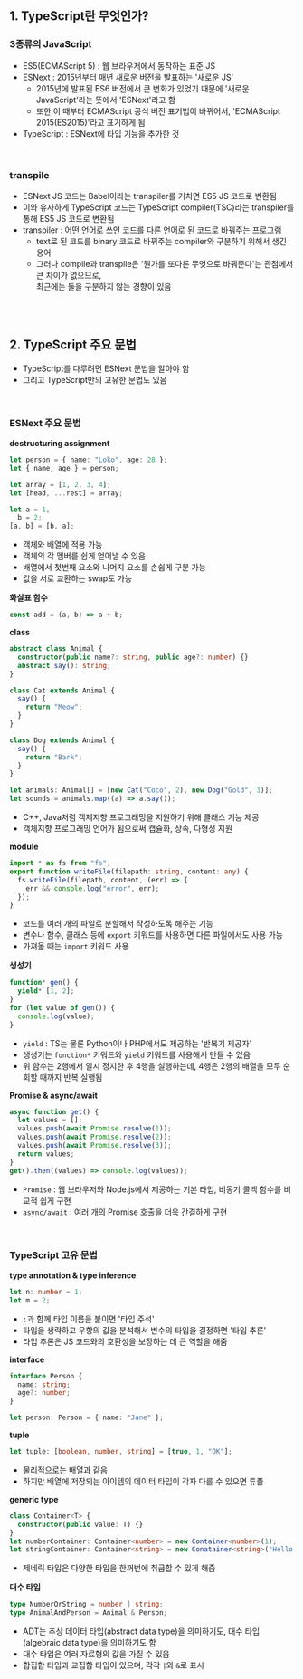 ## 1. TypeScript란 무엇인가?

### 3종류의 JavaScript

- ES5(ECMAScript 5) : 웹 브라우저에서 동작하는 표준 JS
- ESNext : 2015년부터 매년 새로운 버전을 발표하는 '새로운 JS'
  - 2015년에 발표된 ES6 버전에서 큰 변화가 있었기 때문에 '새로운 JavaScript'라는 뜻에서 'ESNext'라고 함
  - 또한 이 때부터 ECMAScript 공식 버전 표기법이 바뀌어서, 'ECMAScript 2015(ES2015)'라고 표기하게 됨
- TypeScript : ESNext에 타입 기능을 추가한 것

<br>

### transpile

- ESNext JS 코드는 Babel이라는 transpiler를 거치면 ES5 JS 코드로 변환됨
- 이와 유사하게 TypeScript 코드는 TypeScript compiler(TSC)라는 transpiler를 통해 ES5 JS 코드로 변환됨
- transpiler : 어떤 언어로 쓰인 코드를 다른 언어로 된 코드로 바꿔주는 프로그램
  - text로 된 코드를 binary 코드로 바꿔주는 compiler와 구분하기 위해서 생긴 용어
  - 그러나 compile과 transpile은 '뭔가를 또다른 무엇으로 바꿔준다'는 관점에서 큰 차이가 없으므로,<br>최근에는 둘을 구분하지 않는 경향이 있음

<br>
<br>

## 2. TypeScript 주요 문법

- TypeScript를 다루려면 ESNext 문법을 알아야 함
- 그리고 TypeScript만의 고유한 문법도 있음

<br>

### ESNext 주요 문법

**destructuring assignment**

```ts
let person = { name: "Loko", age: 28 };
let { name, age } = person;

let array = [1, 2, 3, 4];
let [head, ...rest] = array;

let a = 1,
  b = 2;
[a, b] = [b, a];
```

- 객체와 배열에 적용 가능
- 객체의 각 멤버를 쉽게 얻어낼 수 있음
- 배열에서 첫번째 요소와 나머지 요소를 손쉽게 구분 가능
- 값을 서로 교환하는 swap도 가능

**화살표 함수**

```ts
const add = (a, b) => a + b;
```

**class**

```ts
abstract class Animal {
  constructor(public name?: string, public age?: number) {}
  abstract say(): string;
}

class Cat extends Animal {
  say() {
    return "Meow";
  }
}

class Dog extends Animal {
  say() {
    return "Bark";
  }
}

let animals: Animal[] = [new Cat("Coco", 2), new Dog("Gold", 3)];
let sounds = animals.map((a) => a.say());
```

- C++, Java처럼 객체지향 프로그래밍을 지원하기 위해 클래스 기능 제공
- 객체지향 프로그래밍 언어가 됨으로써 캡슐화, 상속, 다형성 지원

**module**

```ts
import * as fs from "fs";
export function writeFile(filepath: string, content: any) {
  fs.writeFile(filepath, content, (err) => {
    err && console.log("error", err);
  });
}
```

- 코드를 여러 개의 파일로 분할해서 작성하도록 해주는 기능
- 변수나 함수, 클래스 등에 `export` 키워드를 사용하면 다른 파일에서도 사용 가능
- 가져올 때는 `import` 키워드 사용

**생성기**

```ts
function* gen() {
  yield* [1, 2];
}
for (let value of gen()) {
  console.log(value);
}
```

- `yield` : TS는 물론 Python이나 PHP에서도 제공하는 '반복기 제공자'
- 생성기는 `function*` 키워드와 `yield` 키워드를 사용해서 만들 수 있음
- 위 함수는 2행에서 일시 정지한 후 4행을 실행하는데, 4행은 2행의 배열을 모두 순회할 때까지 반복 실행됨

**Promise & async/await**

```ts
async function get() {
  let values = [];
  values.push(await Promise.resolve(1));
  values.push(await Promise.resolve(2));
  values.push(await Promise.resolve(3));
  return values;
}
get().then((values) => console.log(values));
```

- `Promise` : 웹 브라우저와 Node.js에서 제공하는 기본 타입, 비동기 콜백 함수를 비교적 쉽게 구현
- `async/await` : 여러 개의 Promise 호출을 더욱 간결하게 구현

<br>

### TypeScript 고유 문법

**type annotation & type inference**

```ts
let n: number = 1;
let m = 2;
```

- `:`과 함께 타입 이름을 붙이면 '타입 주석'
- 타입을 생략하고 우항의 값을 분석해서 변수의 타입을 결정하면 '타입 추론'
- 타입 추론은 JS 코드와의 호환성을 보장하는 데 큰 역할을 해줌

**interface**

```ts
interface Person {
  name: string;
  age?: number;
}

let person: Person = { name: "Jane" };
```

**tuple**

```ts
let tuple: [boolean, number, string] = [true, 1, "OK"];
```

- 물리적으로는 배열과 같음
- 하지만 배열에 저장되는 아이템의 데이터 타입이 각자 다를 수 있으면 튜플

**generic type**

```ts
class Container<T> {
  constructor(public value: T) {}
}
let numberContainer: Container<number> = new Container<number>(1);
let stringContainer: Container<string> = new Conatainer<string>("Hello World");
```

- 제네릭 타입은 다양한 타입을 한꺼번에 취급할 수 있게 해줌

**대수 타입**

```ts
type NumberOrString = number | string;
type AnimalAndPerson = Animal & Person;
```

- ADT는 추상 데이터 타입(abstract data type)을 의미하기도, 대수 타입(algebraic data type)을 의미하기도 함
- 대수 타입은 여러 자료형의 값을 가질 수 있음
- 합집합 타입과 교집합 타입이 있으며, 각각 `|`와 `&`로 표시
